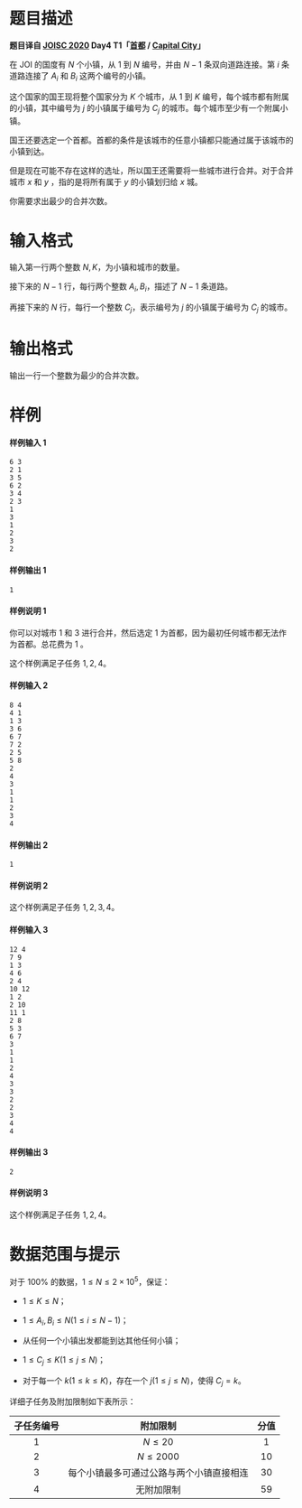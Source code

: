
# 题目描述

**题目译自 [JOISC 2020](https://www.ioi-jp.org/camp/2020/2020-sp-tasks/index.html) Day4 T1「[首都](https://www.ioi-jp.org/camp/2020/2020-sp-tasks/day4/capital_city.pdf) / [Capital City](https://www.ioi-jp.org/camp/2020/2020-sp-tasks/day4/capital_city-en.pdf)」**

在 JOI 的国度有 $N$ 个小镇，从 $1$ 到 $N$ 编号，并由 $N-1$ 条双向道路连接。第 $i$ 条道路连接了 $A_i$ 和 $B_i$ 这两个编号的小镇。

这个国家的国王现将整个国家分为 $K$ 个城市，从 $1$ 到 $K$ 编号，每个城市都有附属的小镇，其中编号为 $j$ 的小镇属于编号为 $C_j$ 的城市。每个城市至少有一个附属小镇。

国王还要选定一个首都。首都的条件是该城市的任意小镇都只能通过属于该城市的小镇到达。

但是现在可能不存在这样的选址，所以国王还需要将一些城市进行合并。对于合并城市 $x$ 和 $y$ ，指的是将所有属于 $y$ 的小镇划归给 $x$ 城。

你需要求出最少的合并次数。

# 输入格式

输入第一行两个整数 $N,K$，为小镇和城市的数量。

接下来的 $N-1$ 行，每行两个整数 $A_i,B_i$，描述了 $N-1$ 条道路。

再接下来的 $N$ 行，每行一个整数 $C_j$，表示编号为 $j$ 的小镇属于编号为 $C_j$ 的城市。

# 输出格式

输出一行一个整数为最少的合并次数。

# 样例

#### 样例输入 1
```plain
6 3
2 1
3 5
6 2
3 4
2 3
1
3
1
2
3
2
```

#### 样例输出 1

```plain
1
```

#### 样例说明 1

你可以对城市 $1$ 和 $3$ 进行合并，然后选定 $1$ 为首都，因为最初任何城市都无法作为首都。总花费为 $1$ 。

这个样例满足子任务 $1,2,4$。

#### 样例输入 2
```plain
8 4
4 1
1 3
3 6
6 7
7 2
2 5
5 8
2
4
3
1
1
2
3
4
```
#### 样例输出 2
```plain
1
```
#### 样例说明 2

这个样例满足子任务 $1,2,3,4$。

#### 样例输入 3
```plain
12 4
7 9
1 3
4 6
2 4
10 12
1 2
2 10
11 1
2 8
5 3
6 7
3
1
1
2
4
3
3
2
2
3
4
4
```
#### 样例输出 3
```plain
2
```
#### 样例说明 3

这个样例满足子任务 $1,2,4$。

# 数据范围与提示

对于 $100\%$ 的数据，$1\leq N\leq 2\times 10^5$，保证：

- $1\leq K\leq N$；

- $1\leq A_i,B_i\leq N(1\leq i\leq N-1)$；

- 从任何一个小镇出发都能到达其他任何小镇；

- $1\leq C_j\leq K(1\leq j\leq N)$；

- 对于每一个 $k(1\leq k\leq K)$，存在一个 $j(1\leq j\leq N)$，使得 $C_j=k$。

详细子任务及附加限制如下表所示：

| 子任务编号 |        附加限制        | 分值 |
| :--------: | :--------------------: | :--: |
|    $1$     | $N\leq 20$ | $1$  |
|    $2$     |       $N\leq 2000$        | $10$  |
|    $3$     |  每个小镇最多可通过公路与两个小镇直接相连  | $30$ |
|    $4$     |       无附加限制       | $59$ | 

